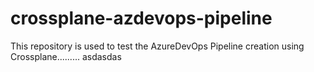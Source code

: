 # crossplane-azdevops-pipeline
This repository is used to test the AzureDevOps Pipeline creation using Crossplane.........
asdasdas
